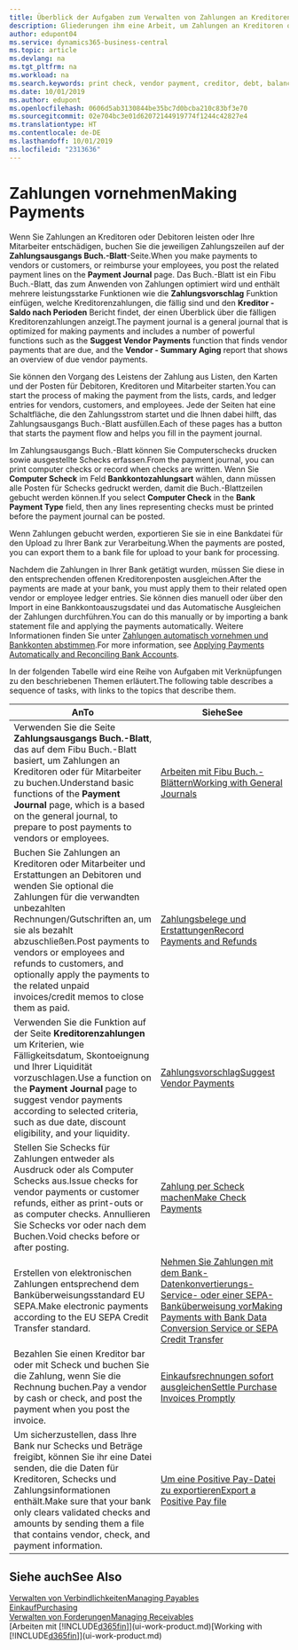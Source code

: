 ```yaml
---
title: Überblick der Aufgaben zum Verwalten von Zahlungen an Kreditoren | Microsoft Docs
description: Gliederungen ihm eine Arbeit, um Zahlungen an Kreditoren oder zu den Gläubigern, einschließlich Buchungszahlungszeilen und das Anzeigen einer Übersicht über den fälligen Saldo zu verwalten.
author: edupont04
ms.service: dynamics365-business-central
ms.topic: article
ms.devlang: na
ms.tgt_pltfrm: na
ms.workload: na
ms.search.keywords: print check, vendor payment, creditor, debt, balance due, AP
ms.date: 10/01/2019
ms.author: edupont
ms.openlocfilehash: 0606d5ab3130844be35bc7d0bcba210c83bf3e70
ms.sourcegitcommit: 02e704bc3e01d62072144919774f1244c42827e4
ms.translationtype: HT
ms.contentlocale: de-DE
ms.lasthandoff: 10/01/2019
ms.locfileid: "2313636"
---
```

# <a name="making-payments"></a><span data-ttu-id="c4867-103">Zahlungen vornehmen</span><span class="sxs-lookup"><span data-stu-id="c4867-103">Making Payments</span></span>

<span data-ttu-id="c4867-104">Wenn Sie Zahlungen an Kreditoren oder Debitoren leisten oder Ihre Mitarbeiter entschädigen, buchen Sie die jeweiligen Zahlungszeilen auf der **Zahlungsausgangs Buch.-Blatt**-Seite.</span><span class="sxs-lookup"><span data-stu-id="c4867-104">When you make payments to vendors or customers, or reimburse your employees, you post the related payment lines on the **Payment Journal** page.</span></span> <span data-ttu-id="c4867-105">Das Buch.-Blatt ist ein Fibu Buch.-Blatt, das zum Anwenden von Zahlungen optimiert wird und enthält mehrere leistungsstarke Funktionen wie die **Zahlungsvorschlag** Funktion einfügen, welche Kreditorenzahlungen, die fällig sind und den **Kreditor - Saldo nach Perioden** Bericht findet, der einen Überblick über die fälligen Kreditorenzahlungen anzeigt.</span><span class="sxs-lookup"><span data-stu-id="c4867-105">The payment journal is a general journal that is optimized for making payments and includes a number of powerful functions such as the **Suggest Vendor Payments** function that finds vendor payments that are due, and the **Vendor - Summary Aging** report that shows an overview of due vendor payments.</span></span>  

<span data-ttu-id="c4867-106">Sie können den Vorgang des Leistens der Zahlung aus Listen, den Karten und der Posten für Debitoren, Kreditoren und Mitarbeiter starten.</span><span class="sxs-lookup"><span data-stu-id="c4867-106">You can start the process of making the payment from the lists, cards, and ledger entries for vendors, customers, and employees.</span></span> <span data-ttu-id="c4867-107">Jede der Seiten hat eine Schaltfläche, die den Zahlungsstrom startet und die Ihnen dabei hilft, das Zahlungsausgangs Buch.-Blatt ausfüllen.</span><span class="sxs-lookup"><span data-stu-id="c4867-107">Each of these pages has a button that starts the payment flow and helps you fill in the payment journal.</span></span>  

<span data-ttu-id="c4867-108">Im Zahlungsausgangs Buch.-Blatt können Sie Computerschecks drucken sowie ausgestellte Schecks erfassen.</span><span class="sxs-lookup"><span data-stu-id="c4867-108">From the payment journal, you can print computer checks or record when checks are written.</span></span> <span data-ttu-id="c4867-109">Wenn Sie **Computer Scheck** im Feld **Bankkontozahlungsart** wählen, dann müssen alle Posten für Schecks gedruckt werden, damit die Buch.-Blattzeilen gebucht werden können.</span><span class="sxs-lookup"><span data-stu-id="c4867-109">If you select **Computer Check** in the **Bank Payment Type** field, then any lines representing checks must be printed before the payment journal can be posted.</span></span>

<span data-ttu-id="c4867-110">Wenn Zahlungen gebucht werden, exportieren Sie sie in eine Bankdatei für den Upload zu Ihrer Bank zur Verarbeitung.</span><span class="sxs-lookup"><span data-stu-id="c4867-110">When the payments are posted, you can export them to a bank file for upload to your bank for processing.</span></span>

<span data-ttu-id="c4867-111">Nachdem die Zahlungen in Ihrer Bank getätigt wurden, müssen Sie diese in den entsprechenden offenen Kreditorenposten ausgleichen.</span><span class="sxs-lookup"><span data-stu-id="c4867-111">After the payments are made at your bank, you must apply them to their related open vendor or employee ledger entries.</span></span> <span data-ttu-id="c4867-112">Sie können dies manuell oder über den Import in eine Bankkontoauszugsdatei und das Automatische Ausgleichen der Zahlungen durchführen.</span><span class="sxs-lookup"><span data-stu-id="c4867-112">You can do this manually or by importing a bank statement file and applying the payments automatically.</span></span> <span data-ttu-id="c4867-113">Weitere Informationen finden Sie unter [Zahlungen automatisch vornehmen und Bankkonten abstimmen](receivables-apply-payments-auto-reconcile-bank-accounts.md).</span><span class="sxs-lookup"><span data-stu-id="c4867-113">For more information, see [Applying Payments Automatically and Reconciling Bank Accounts](receivables-apply-payments-auto-reconcile-bank-accounts.md).</span></span>

<span data-ttu-id="c4867-114">In der folgenden Tabelle wird eine Reihe von Aufgaben mit Verknüpfungen zu den beschriebenen Themen erläutert.</span><span class="sxs-lookup"><span data-stu-id="c4867-114">The following table describes a sequence of tasks, with links to the topics that describe them.</span></span>

| <span data-ttu-id="c4867-115">An</span><span class="sxs-lookup"><span data-stu-id="c4867-115">To</span></span> | <span data-ttu-id="c4867-116">Siehe</span><span class="sxs-lookup"><span data-stu-id="c4867-116">See</span></span> |
| --- | --- |
|<span data-ttu-id="c4867-117">Verwenden Sie die Seite **Zahlungsausgangs Buch.-Blatt**, das auf dem Fibu Buch.-Blatt basiert, um Zahlungen an Kreditoren oder für Mitarbeiter zu buchen.</span><span class="sxs-lookup"><span data-stu-id="c4867-117">Understand basic functions of the **Payment Journal** page, which is a based on the general journal, to prepare to post payments to vendors or employees.</span></span>|[<span data-ttu-id="c4867-118">Arbeiten mit Fibu Buch.-Blättern</span><span class="sxs-lookup"><span data-stu-id="c4867-118">Working with General Journals</span></span>](ui-work-general-journals.md)|
|<span data-ttu-id="c4867-119">Buchen Sie Zahlungen an Kreditoren oder Mitarbeiter und Erstattungen an Debitoren und wenden Sie optional die Zahlungen für die verwandten unbezahlten Rechnungen/Gutschriften an, um sie als bezahlt abzuschließen.</span><span class="sxs-lookup"><span data-stu-id="c4867-119">Post payments to vendors or employees and refunds to customers, and optionally apply the payments to the related unpaid invoices/credit memos to close them as paid.</span></span>|[<span data-ttu-id="c4867-120">Zahlungsbelege und Erstattungen</span><span class="sxs-lookup"><span data-stu-id="c4867-120">Record Payments and Refunds</span></span>](payables-how-post-payments-refunds.md)|
| <span data-ttu-id="c4867-121">Verwenden Sie die Funktion auf der Seite **Kreditorenzahlungen** um Kriterien, wie Fälligkeitsdatum, Skontoeignung und Ihrer Liquidität vorzuschlagen.</span><span class="sxs-lookup"><span data-stu-id="c4867-121">Use a function on the **Payment Journal** page to suggest vendor payments according to selected criteria, such as due date, discount eligibility, and your liquidity.</span></span> |[<span data-ttu-id="c4867-122">Zahlungsvorschlag</span><span class="sxs-lookup"><span data-stu-id="c4867-122">Suggest Vendor Payments</span></span>](payables-how-suggest-vendor-payments.md) |
| <span data-ttu-id="c4867-123">Stellen Sie Schecks für Zahlungen entweder als Ausdruck oder als Computer Schecks aus.</span><span class="sxs-lookup"><span data-stu-id="c4867-123">Issue checks for vendor payments or customer refunds, either as print-outs or as computer checks.</span></span> <span data-ttu-id="c4867-124">Annullieren Sie Schecks vor oder nach dem Buchen.</span><span class="sxs-lookup"><span data-stu-id="c4867-124">Void checks before or after posting.</span></span> |[<span data-ttu-id="c4867-125">Zahlung per Scheck machen</span><span class="sxs-lookup"><span data-stu-id="c4867-125">Make Check Payments</span></span>](payables-how-work-checks.md) |
|<span data-ttu-id="c4867-126">Erstellen von elektronischen Zahlungen entsprechend dem Banküberweisungsstandard EU SEPA.</span><span class="sxs-lookup"><span data-stu-id="c4867-126">Make electronic payments according to the EU SEPA Credit Transfer standard.</span></span>|[<span data-ttu-id="c4867-127">Nehmen Sie Zahlungen mit dem Bank-Datenkonvertierungs-Service- oder einer SEPA-Banküberweisung vor</span><span class="sxs-lookup"><span data-stu-id="c4867-127">Making Payments with Bank Data Conversion Service or SEPA Credit Transfer</span></span>](finance-make-payments-with-bank-data-conversion-service-or-sepa-credit-transfer.md)|
| <span data-ttu-id="c4867-128">Bezahlen Sie einen Kreditor bar oder mit Scheck und buchen Sie die Zahlung, wenn Sie die Rechnung buchen.</span><span class="sxs-lookup"><span data-stu-id="c4867-128">Pay a vendor by cash or check, and post the payment when you post the invoice.</span></span> |[<span data-ttu-id="c4867-129">Einkaufsrechnungen sofort ausgleichen</span><span class="sxs-lookup"><span data-stu-id="c4867-129">Settle Purchase Invoices Promptly</span></span>](finance-how-to-settle-purchase-invoices-promptly.md) |
| <span data-ttu-id="c4867-130">Um sicherzustellen, dass Ihre Bank nur Schecks und Beträge freigibt, können Sie ihr eine Datei senden, die die Daten für Kreditoren, Schecks und Zahlungsinformationen enthält.</span><span class="sxs-lookup"><span data-stu-id="c4867-130">Make sure that your bank only clears validated checks and amounts by sending them a file that contains vendor, check, and payment information.</span></span> |[<span data-ttu-id="c4867-131">Um eine Positive Pay-Datei zu exportieren</span><span class="sxs-lookup"><span data-stu-id="c4867-131">Export a Positive Pay file</span></span>](finance-how-positive-pay.md) |

## <a name="see-also"></a><span data-ttu-id="c4867-132">Siehe auch</span><span class="sxs-lookup"><span data-stu-id="c4867-132">See Also</span></span>
[<span data-ttu-id="c4867-133">Verwalten von Verbindlichkeiten</span><span class="sxs-lookup"><span data-stu-id="c4867-133">Managing Payables</span></span>](payables-manage-payables.md)  
[<span data-ttu-id="c4867-134">Einkauf</span><span class="sxs-lookup"><span data-stu-id="c4867-134">Purchasing</span></span>](purchasing-manage-purchasing.md)  
[<span data-ttu-id="c4867-135">Verwalten von Forderungen</span><span class="sxs-lookup"><span data-stu-id="c4867-135">Managing Receivables</span></span>](receivables-manage-receivables.md)  
<span data-ttu-id="c4867-136">[Arbeiten mit [!INCLUDE[d365fin](includes/d365fin_md.md)]](ui-work-product.md)</span><span class="sxs-lookup"><span data-stu-id="c4867-136">[Working with [!INCLUDE[d365fin](includes/d365fin_md.md)]](ui-work-product.md)</span></span>  
